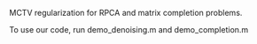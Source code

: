 MCTV regularization for RPCA and matrix completion problems.

To use our code, run demo_denoising.m and demo_completion.m
